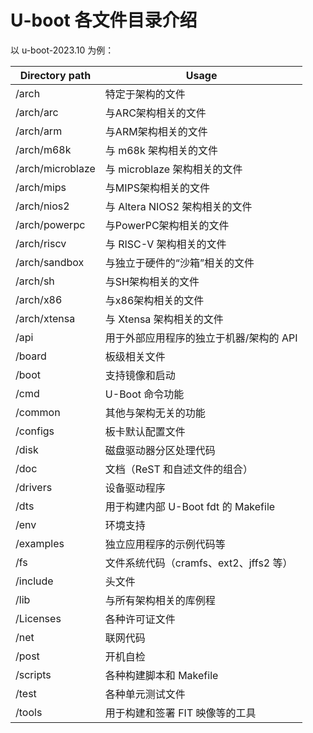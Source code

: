 
# U-boot 各文件目录介绍

以 u-boot-2023.10 为例：

| Directory path    | Usage                                 |
| ----------------- | ------------------------------------- |
| /arch             | 特定于架构的文件                        |
| /arch/arc         | 与ARC架构相关的文件                     |
| /arch/arm         | 与ARM架构相关的文件                     |
| /arch/m68k        | 与 m68k 架构相关的文件                  |
| /arch/microblaze  | 与 microblaze 架构相关的文件            |
| /arch/mips        | 与MIPS架构相关的文件                    |
| /arch/nios2       | 与 Altera NIOS2 架构相关的文件          |
| /arch/powerpc     | 与PowerPC架构相关的文件                 |
| /arch/riscv       | 与 RISC-V 架构相关的文件                |
| /arch/sandbox     | 与独立于硬件的“沙箱”相关的文件           |
| /arch/sh          | 与SH架构相关的文件                      |
| /arch/x86         | 与x86架构相关的文件                     |
| /arch/xtensa      | 与 Xtensa 架构相关的文件                |
| /api              | 用于外部应用程序的独立于机器/架构的 API  |
| /board            | 板级相关文件                           |
| /boot             | 支持镜像和启动                         |
| /cmd              | U-Boot 命令功能                        |
| /common           | 其他与架构无关的功能                    |
| /configs          | 板卡默认配置文件                        |
| /disk             | 磁盘驱动器分区处理代码                  |
| /doc              | 文档（ReST 和自述文件的组合）           |
| /drivers          | 设备驱动程序                           |
| /dts              | 用于构建内部 U-Boot fdt 的 Makefile    |
| /env              | 环境支持                               |
| /examples         | 独立应用程序的示例代码等                |
| /fs               | 文件系统代码（cramfs、ext2、jffs2 等）  |
| /include          | 头文件                                 |
| /lib              | 与所有架构相关的库例程                  |
| /Licenses         | 各种许可证文件                         |
| /net              | 联网代码                               |
| /post             | 开机自检                               |
| /scripts          | 各种构建脚本和 Makefile                 |
| /test             | 各种单元测试文件                        |
| /tools            | 用于构建和签署 FIT 映像等的工具          |
